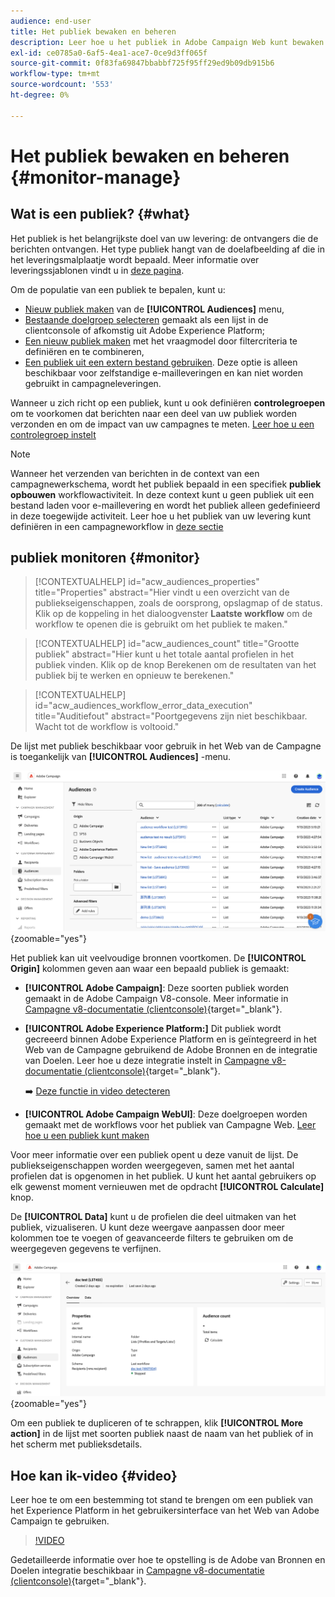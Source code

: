 ```yaml
---
audience: end-user
title: Het publiek bewaken en beheren
description: Leer hoe u het publiek in Adobe Campaign Web kunt bewaken en beheren
exl-id: ce0785a0-6af5-4ea1-ace7-0ce9d3ff065f
source-git-commit: 0f83fa69847bbabbf725f95ff29ed9b09db915b6
workflow-type: tm+mt
source-wordcount: '553'
ht-degree: 0%

---
```


# Het publiek bewaken en beheren {#monitor-manage}

## Wat is een publiek? {#what}

Het publiek is het belangrijkste doel van uw levering: de ontvangers die de berichten ontvangen. Het type publiek hangt van de doelafbeelding af die in het leveringsmalplaatje wordt bepaald. Meer informatie over leveringssjablonen vindt u in [deze pagina](../msg/delivery-template.md).

Om de populatie van een publiek te bepalen, kunt u:

* [Nieuw publiek maken](create-audience.md) van de **[!UICONTROL Audiences]** menu,
* [Bestaande doelgroep selecteren](add-audience.md) gemaakt als een lijst in de clientconsole of afkomstig uit Adobe Experience Platform;
* [Een nieuw publiek maken](../query/query-modeler-overview.md) met het vraagmodel door filtercriteria te definiëren en te combineren,
* [Een publiek uit een extern bestand gebruiken](file-audience.md). Deze optie is alleen beschikbaar voor zelfstandige e-mailleveringen en kan niet worden gebruikt in campagneleveringen.

Wanneer u zich richt op een publiek, kunt u ook definiëren **controlegroepen** om te voorkomen dat berichten naar een deel van uw publiek worden verzonden en om de impact van uw campagnes te meten. [Leer hoe u een controlegroep instelt](control-group.md)

>[!NOTE]
>
>Wanneer het verzenden van berichten in de context van een campagnewerkschema, wordt het publiek bepaald in een specifiek **publiek opbouwen** workflowactiviteit. In deze context kunt u geen publiek uit een bestand laden voor e-maillevering en wordt het publiek alleen gedefinieerd in deze toegewijde activiteit. Leer hoe u het publiek van uw levering kunt definiëren in een campagneworkflow in [deze sectie](../workflows/activities/build-audience.md)

## publiek monitoren {#monitor}

>[!CONTEXTUALHELP]
>id="acw_audiences_properties"
>title="Properties"
>abstract="Hier vindt u een overzicht van de publiekseigenschappen, zoals de oorsprong, opslagmap of de status. Klik op de koppeling in het dialoogvenster **Laatste workflow** om de workflow te openen die is gebruikt om het publiek te maken."

>[!CONTEXTUALHELP]
>id="acw_audiences_count"
>title="Grootte publiek"
>abstract="Hier kunt u het totale aantal profielen in het publiek vinden. Klik op de knop Berekenen om de resultaten van het publiek bij te werken en opnieuw te berekenen."

>[!CONTEXTUALHELP]
>id="acw_audiences_workflow_error_data_execution"
>title="Auditiefout"
>abstract="Poortgegevens zijn niet beschikbaar. Wacht tot de workflow is voltooid."

De lijst met publiek beschikbaar voor gebruik in het Web van de Campagne is toegankelijk van **[!UICONTROL Audiences]** -menu.

![](assets/audiences-list.png){zoomable=&quot;yes&quot;}

Het publiek kan uit veelvoudige bronnen voortkomen. De **[!UICONTROL Origin]** kolommen geven aan waar een bepaald publiek is gemaakt:

* **[!UICONTROL Adobe Campaign]**: Deze soorten publiek worden gemaakt in de Adobe Campaign V8-console. Meer informatie in [Campagne v8-documentatie (clientconsole)](https://experienceleague.adobe.com/docs/campaign/campaign-v8/audience/create-audiences/create-audiences.html){target="_blank"}.

* **[!UICONTROL Adobe Experience Platform:]** Dit publiek wordt gecreeerd binnen Adobe Experience Platform en is geïntegreerd in het Web van de Campagne gebruikend de Adobe Bronnen en de integratie van Doelen. Leer hoe u deze integratie instelt in [Campagne v8-documentatie (clientconsole)](https://experienceleague.adobe.com/docs/campaign/campaign-v8/connect/ac-aep/ac-aep.html){target="_blank"}.

  ➡️ [Deze functie in video detecteren](#video)

* **[!UICONTROL Adobe Campaign WebUI]**: Deze doelgroepen worden gemaakt met de workflows voor het publiek van Campagne Web. [Leer hoe u een publiek kunt maken](create-audience.md)

Voor meer informatie over een publiek opent u deze vanuit de lijst. De publiekseigenschappen worden weergegeven, samen met het aantal profielen dat is opgenomen in het publiek. U kunt het aantal gebruikers op elk gewenst moment vernieuwen met de opdracht **[!UICONTROL Calculate]** knop.

De **[!UICONTROL Data]** kunt u de profielen die deel uitmaken van het publiek, vizualiseren. U kunt deze weergave aanpassen door meer kolommen toe te voegen of geavanceerde filters te gebruiken om de weergegeven gegevens te verfijnen.

![](assets/audiences-details.png){zoomable=&quot;yes&quot;}

Om een publiek te dupliceren of te schrappen, klik **[!UICONTROL More action]** in de lijst met soorten publiek naast de naam van het publiek of in het scherm met publieksdetails.

## Hoe kan ik-video {#video}

Leer hoe te om een bestemming tot stand te brengen om een publiek van het Experience Platform in het gebruikersinterface van het Web van Adobe Campaign te gebruiken.

>[!VIDEO](https://video.tv.adobe.com/v/3427635?quality=12)

Gedetailleerde informatie over hoe te opstelling is de Adobe van Bronnen en Doelen integratie beschikbaar in [Campagne v8-documentatie (clientconsole)](https://experienceleague.adobe.com/docs/campaign/campaign-v8/connect/ac-aep/ac-aep.html){target="_blank"}.
